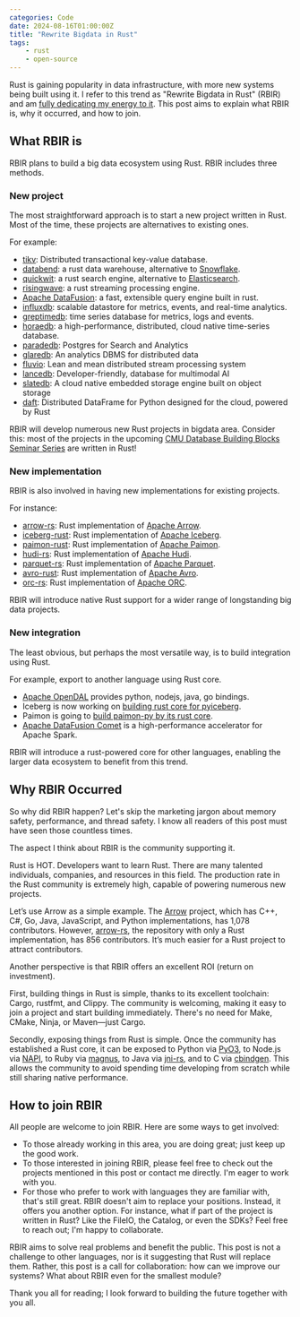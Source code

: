 ```yaml
---
categories: Code
date: 2024-08-16T01:00:00Z
title: "Rewrite Bigdata in Rust"
tags:
    - rust
    - open-source
---
```


Rust is gaining popularity in data infrastructure, with more new systems being built using it. I refer to this trend as "Rewrite Bigdata in Rust" (RBIR) and am [fully dedicating my energy to it](https://xuanwo.io/2024/04-xuanwo-vision/). This post aims to explain what RBIR is, why it occurred, and how to join.

## What RBIR is

RBIR plans to build a big data ecosystem using Rust. RBIR includes three methods.

### New project

The most straightforward approach is to start a new project written in Rust. Most of the time, these projects are alternatives to existing ones.

For example:

- [tikv](https://github.com/tikv/tikv): Distributed transactional key-value database.
- [databend](https://github.com/datafuselabs/databend/): a rust data warehouse, alternative to [Snowflake](https://www.snowflake.com/en/).
- [quickwit](https://github.com/quickwit-oss/quickwit): a rust search engine, alternative to [Elasticsearch](https://www.elastic.co/elasticsearch).
- [risingwave](https://github.com/risingwavelabs/risingwave): a rust streaming processing engine.
- [Apache DataFusion](https://github.com/apache/datafusion): a fast, extensible query engine built in rust.
- [influxdb](https://github.com/influxdata/influxdb): scalable datastore for metrics, events, and real-time analytics.
- [greptimedb](https://github.com/GreptimeTeam/greptimedb): time series database for metrics, logs and events.
- [horaedb](https://github.com/apache/horaedb): a high-performance, distributed, cloud native time-series database.
- [paradedb](https://github.com/paradedb/paradedb): Postgres for Search and Analytics
- [glaredb](https://github.com/GlareDB/glaredb): An analytics DBMS for distributed data
- [fluvio](https://github.com/infinyon/fluvio): Lean and mean distributed stream processing system
- [lancedb](https://github.com/lancedb/lancedb): Developer-friendly, database for multimodal AI
- [slatedb](https://github.com/slatedb/slatedb): A cloud native embedded storage engine built on object storage
- [daft](https://github.com/Eventual-Inc/Daft): Distributed DataFrame for Python designed for the cloud, powered by Rust

RBIR will develop numerous new Rust projects in bigdata area. Consider this: most of the projects in the upcoming [CMU Database Building Blocks Seminar Series](https://db.cs.cmu.edu/seminar2024/) are written in Rust!

### New implementation

RBIR is also involved in having new implementations for existing projects.

For instance:

- [arrow-rs](https://github.com/apache/arrow-rs): Rust implementation of [Apache Arrow](https://arrow.apache.org/).
- [iceberg-rust](https://github.com/apache/iceberg-rust/): Rust implementation of [Apache Iceberg](https://iceberg.apache.org/).
- [paimon-rust](https://github.com/apache/paimon-rust): Rust implementation of [Apache Paimon](https://paimon.apache.org/).
- [hudi-rs](https://github.com/apache/hudi-rs): Rust implementation of [Apache Hudi](https://hudi.apache.org/).
- [parquet-rs](https://github.com/apache/arrow-rs/tree/master/parquet): Rust implementation of [Apache Parquet](https://parquet.apache.org/).
- [avro-rust](https://github.com/apache/avro/tree/main/lang/rust): Rust implementation of [Apache Avro](https://avro.apache.org/).
- [orc-rs](https://github.com/datafusion-contrib/datafusion-orc): Rust implementation of [Apache ORC](https://orc.apache.org/).

RBIR will introduce native Rust support for a wider range of longstanding big data projects.

### New integration

The least obvious, but perhaps the most versatile way, is to build integration using Rust.

For example, export to another language using Rust core.

- [Apache OpenDAL](https://github.com/apache/opendal) provides python, nodejs, java, go bindings.
- Iceberg is now working on [building rust core for pyiceberg](https://github.com/apache/iceberg-rust/pull/518).
- Paimon is going to [build paimon-py by its rust core](https://lists.apache.org/thread/q3zxcomfq441t6o8y8dslos1qvb984j0).
- [Apache DataFusion Comet](https://github.com/apache/datafusion-comet) is a high-performance accelerator for Apache Spark.

RBIR will introduce a rust-powered core for other languages, enabling the larger data ecosystem to benefit from this trend.

## Why RBIR Occurred

So why did RBIR happen? Let's skip the marketing jargon about memory safety, performance, and thread safety. I know all readers of this post must have seen those countless times.

The aspect I think about RBIR is the community supporting it.

Rust is HOT. Developers want to learn Rust. There are many talented individuals, companies, and resources in this field. The production rate in the Rust community is extremely high, capable of powering numerous new projects.

Let’s use Arrow as a simple example. The [Arrow](https://github.com/apache/arrow) project, which has C++, C#, Go, Java, JavaScript, and Python implementations, has 1,078 contributors. However, [arrow-rs](https://github.com/apache/arrow-rs), the repository with only a Rust implementation, has 856 contributors. It’s much easier for a Rust project to attract contributors.

Another perspective is that RBIR offers an excellent ROI (return on investment).

First, building things in Rust is simple, thanks to its excellent toolchain: Cargo, rustfmt, and Clippy. The community is welcoming, making it easy to join a project and start building immediately. There's no need for Make, CMake, Ninja, or Maven—just Cargo.

Secondly, exposing things from Rust is simple. Once the community has established a Rust core, it can be exposed to Python via [PyO3](https://pyo3.rs/), to Node.js via [NAPI](https://napi.rs/), to Ruby via [magnus](https://github.com/matsadler/magnus), to Java via [jni-rs](https://github.com/jni-rs/jni-rs), and to C via [cbindgen](https://github.com/mozilla/cbindgen). This allows the community to avoid spending time developing from scratch while still sharing native performance.



## How to join RBIR

All people are welcome to join RBIR. Here are some ways to get involved:

- To those already working in this area, you are doing great; just keep up the good work.
- To those interested in joining RBIR, please feel free to check out the projects mentioned in this post or contact me directly. I'm eager to work with you.
- For those who prefer to work with languages they are familiar with, that's still great. RBIR doesn't aim to replace your positions. Instead, it offers you another option. For instance, what if part of the project is written in Rust? Like the FileIO, the Catalog, or even the SDKs? Feel free to reach out; I'm happy to collaborate.

RBIR aims to solve real problems and benefit the public. This post is not a challenge to other languages, nor is it suggesting that Rust will replace them. Rather, this post is a call for collaboration: how can we improve our systems? What about RBIR even for the smallest module?

Thank you all for reading; I look forward to building the future together with you all.
